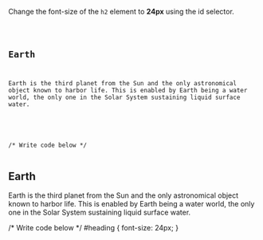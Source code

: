 Change the font-size of the
`h2` element to **24px** using
the id selector.

<codeblock language="css" type="exercise" testMode="fixedInput">
<code>
<panel language="html">
<h2>Earth</h2>
<p>Earth is the third planet from the Sun and the only astronomical object known to harbor life. This is enabled by Earth being a water world, the only one in the Solar System sustaining liquid surface water.</p>
</panel>

<panel language="css">
/* Write code below */
</panel>
</code>

<solution>
<panel language="html">
<h2 id="heading">Earth</h2>
<p>Earth is the third planet from the Sun and the only astronomical object known to harbor life. This is enabled by Earth being a water world, the only one in the Solar System sustaining liquid surface water.</p>
</panel>
<panel language="css">
/* Write code below */
#heading {
  font-size: 24px;
}
</panel>
</solution>
</codeblock>
